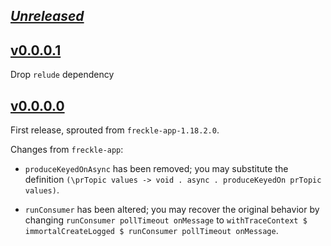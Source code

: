 ## [_Unreleased_](https://github.com/freckle/freckle-app/compare/freckle-kafka-v0.0.0.1...main)

## [v0.0.0.1](https://github.com/freckle/freckle-app/compare/freckle-kafka-v0.0.0.0...freckle-kafka-v0.0.0.1)

Drop `relude` dependency

## [v0.0.0.0](https://github.com/freckle/freckle-app/tree/freckle-kafka-v0.0.0.0/freckle-kafka)

First release, sprouted from `freckle-app-1.18.2.0`.

Changes from `freckle-app`:

- `produceKeyedOnAsync` has been removed; you may substitute the definition
  `(\prTopic values -> void . async . produceKeyedOn prTopic values)`.

- `runConsumer` has been altered; you may recover the original behavior by
  changing `runConsumer pollTimeout onMessage` to
  `withTraceContext $ immortalCreateLogged $ runConsumer pollTimeout onMessage`.
